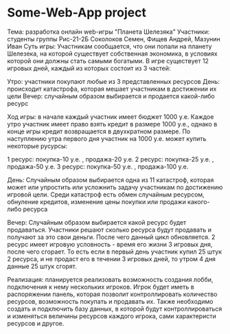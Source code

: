 # Some-Web-App project
Тема: разработка онлайн web-игры "Планета Шелезяка"
Участники: студенты группы Рис-21-2Б Соколоков Семен, Фищев Андрей, Мазунин Иван
Суть игры: Участникам сообщается, что они попали на планету Шелезека, на которой 
существует собственная экономика, в условиях которой они должны стать самыми
богатыми. В игре существует 12 игровых дней, каждый из которых состоит из 3 частей:

Утро: участники покупают любые из 3 представленных ресурсов
День: происходит катастрофа, которая мешает участникам в достижении их цели
Вечер: случайным образом выбирается и продается какой-либо ресурс

Ход игры: в начале каждый участник имеет бюджет 1000 у.е. Каждое утро участник
имеет право взять кредит в размере 1000 у.е., однако в конце игры кредит возвращается в двухкратном размере.
По наступлению утра первого дня участник на 1000 у.е. может купить некоторые русурсы:

1 ресурс: покупка-10 у.е. , продажа-20 у.е.
2 ресурс: покупка-25 у.е. , продажа-50 у.е.
3 ресурс: покупка-50 у.е. , продажа-100 у.е.

День:
Случайным образом выбирается одна из 11 катастроф, которая может или упростить или усложнить
задачу участникам по достижению игровой цели. Среди катастроф есть обмен случайным ресурсом,
обнуление кредитов, изменение цены покупки или продажи какого-либо ресурса

Вечер:
Случайным образом выбирается какой ресурс будет продаваться. Участники решают сколько
ресурса будут продавать и получают за это свои деньги. После чего данный цикл обновляется.
2 ресурс имеет игровую условность - время его жизни 3 игровых дня, после чего сгорает.
То есть если в первый день участник купил 25 штук 2 ресурса, и не продаст его в течении 3 игровых
дней, то утром 4 дня данные 25 штук сгорят.

Реализация: планируется реализовать возможность создания лобби, подключения к нему нескольких игроков.
Игрок будет иметь в распоряжении панель, которая позволит контроллировать количество ресурсов, возможность
покупать и продавать их. Также необходимо создать и подключить базу данных, в которой будут контроллироваться
и изменяться величины ресурсов каждого игрока, сами характеристи ресурсов и другое. 
